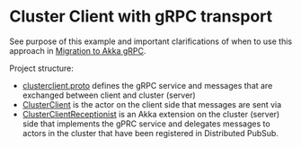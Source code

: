 # Cluster Client with gRPC transport
	
See purpose of this example and important clarifications of when to use this approach in
[Migration to Akka gRPC](https://pekko.apache.org/docs/pekko/current/cluster-client.html#migration-to-apache-pekko-grpc).

Project structure:

* [clusterclient.proto](src/main/protobuf/clusterclient.proto) defines the gRPC service and messages
  that are exchanged between client and cluster (server)
* [ClusterClient](src/main/java/sample/cluster/client/grpc/ClusterClient.java) is the actor on the client
  side that messages are sent via
* [ClusterClientReceptionist](src/main/java/sample/cluster/client/grpc/ClusterClientReceptionist.java)
  is an Akka extension on the cluster (server) side that implements the gPRC service and delegates
  messages to actors in the cluster that have been registered in Distributed PubSub. 
